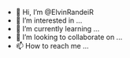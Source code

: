 - 👋 Hi, I’m @ElvinRandeiR
- 👀 I’m interested in ...
- 🌱 I’m currently learning ...
- 💞️ I’m looking to collaborate on ...
- 📫 How to reach me ...

<!---
ElvinRandeiR/ElvinRandeiR is a ✨ special ✨ repository because its `README.md` (this file) appears on your GitHub profile.
You can click the Preview link to take a look at your changes.
--->

